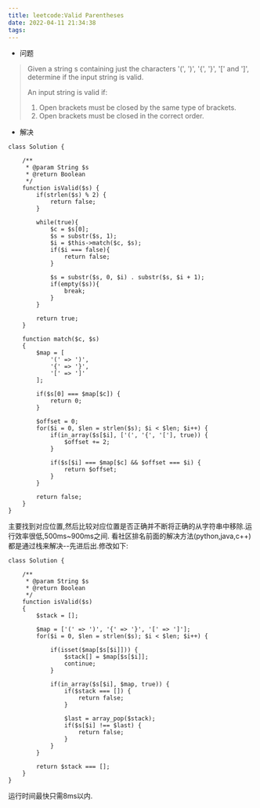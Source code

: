 ```yaml
---
title: leetcode:Valid Parentheses
date: 2022-04-11 21:34:38
tags:
---
```


- 问题

> Given a string s containing just the characters '(', ')', '{', '}', '[' and ']', determine if the input string is valid.
>
> An input string is valid if:
>
> 1. Open brackets must be closed by the same type of brackets.
> 2. Open brackets must be closed in the correct order.


- 解决

```
class Solution {

    /**
     * @param String $s
     * @return Boolean
     */
    function isValid($s) {
        if(strlen($s) % 2) {
            return false;
        }

        while(true){
            $c = $s[0];
            $s = substr($s, 1);
            $i = $this->match($c, $s);
            if($i === false){
                return false;
            }

            $s = substr($s, 0, $i) . substr($s, $i + 1);
            if(empty($s)){
                break;
            }
        }

        return true;
    }

    function match($c, $s)
    {
        $map = [
            '(' => ')',
            '{' => '}',
            '[' => ']'
        ];

        if($s[0] === $map[$c]) {
            return 0;
        }

        $offset = 0;
        for($i = 0, $len = strlen($s); $i < $len; $i++) {
            if(in_array($s[$i], ['(', '{', '['], true)) {
                $offset += 2;
            }

            if($s[$i] === $map[$c] && $offset === $i) {
                return $offset;
            }
        }

        return false;
    }
}
```

主要找到对应位置,然后比较对应位置是否正确并不断将正确的从字符串中移除.运行效率很低,500ms~900ms之间.
看社区排名前面的解决方法(python,java,c++)都是通过栈来解决--先进后出.修改如下:

```
class Solution {

    /**
     * @param String $s
     * @return Boolean
     */
    function isValid($s)
    {
        $stack = [];

        $map = ['(' => ')', '{' => '}', '[' => ']'];
        for($i = 0, $len = strlen($s); $i < $len; $i++) {

            if(isset($map[$s[$i]])) {
                $stack[] = $map[$s[$i]];
                continue;
            }
            
            if(in_array($s[$i], $map, true)) {
                if($stack === []) {
                    return false;
                }

                $last = array_pop($stack);
                if($s[$i] !== $last) {
                    return false;
                }
            }
        }

        return $stack === [];
    }
}
```

运行时间最快只需8ms以内.